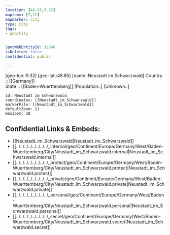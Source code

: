 ```yaml
---
location: [48.85,9.32] 
mapzoom: [7,12] 
mapmarker: city 
type: City
tags:
- geo/City


SpocWebEntityId: 32866
isDeleted: false
confidential: public

---
```

[geo-lon::9.32] 
[geo-lat::48.85] 
[name::Neustadt im Schwarzwald] 
Country :: [[Germany]]  
State :: [[Baden-Wuerttemberg]] 
[Population::] 
[Unknown::] 


```leaflet
id: Neustadt im Schwarzwald
coordinates: [[Neustadt_im_Schwarzwald]] 
markerFile: [[Neustadt_im_Schwarzwald]] 
defaultZoom: 11 
maxZoom: 18
```


## Confidential Links & Embeds: 
- [[Neustadt_im_Schwarzwald|Neustadt_im_Schwarzwald]]  
- [[../../../../../../../../_internal/geo/Continent/Europe/Germany/West/Baden-Wuerttemberg/City/Neustadt_im_Schwarzwald.internal|Neustadt_im_Schwarzwald.internal]] 
- [[../../../../../../../../_protect/geo/Continent/Europe/Germany/West/Baden-Wuerttemberg/City/Neustadt_im_Schwarzwald.protect|Neustadt_im_Schwarzwald.protect]] 
- [[../../../../../../../../_private/geo/Continent/Europe/Germany/West/Baden-Wuerttemberg/City/Neustadt_im_Schwarzwald.private|Neustadt_im_Schwarzwald.private]] 
- [[../../../../../../../../_personal/geo/Continent/Europe/Germany/West/Baden-Wuerttemberg/City/Neustadt_im_Schwarzwald.personal|Neustadt_im_Schwarzwald.personal]] 
- [[../../../../../../../../_secret/geo/Continent/Europe/Germany/West/Baden-Wuerttemberg/City/Neustadt_im_Schwarzwald.secret|Neustadt_im_Schwarzwald.secret]] 
